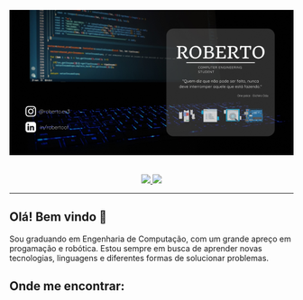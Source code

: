 <p align='center'>
<img src="https://github.com/roberto967/roberto967/blob/main/imgs/Header_Roberto.png?raw=true">&nbsp;&nbsp;
</p>

<p align="center">
  <a href="https://github.com/bittoin">
    <img height="160em" src="https://github-readme-stats.vercel.app/api?username=roberto967&theme=tokyonight&show_icons=true&include_all_commits=true&count_private=true" />
    <img height="120em" src="https://github-readme-stats.vercel.app/api/top-langs/?username=roberto967&theme=tokyonight&layout=compact&langs_count=6" />
  </a>
</p>

---

## Olá! Bem vindo 👋

Sou graduando em Engenharia de Computação, com um grande apreço em progamação e robótica. Estou sempre em busca de aprender novas tecnologias, linguagens e diferentes formas de solucionar problemas.

## Onde me encontrar:

<!---
roberto967/roberto967 is a ✨ special ✨ repository because its `README.md` (this file) appears on your GitHub profile.
You can click the Preview link to take a look at your changes.
--->
